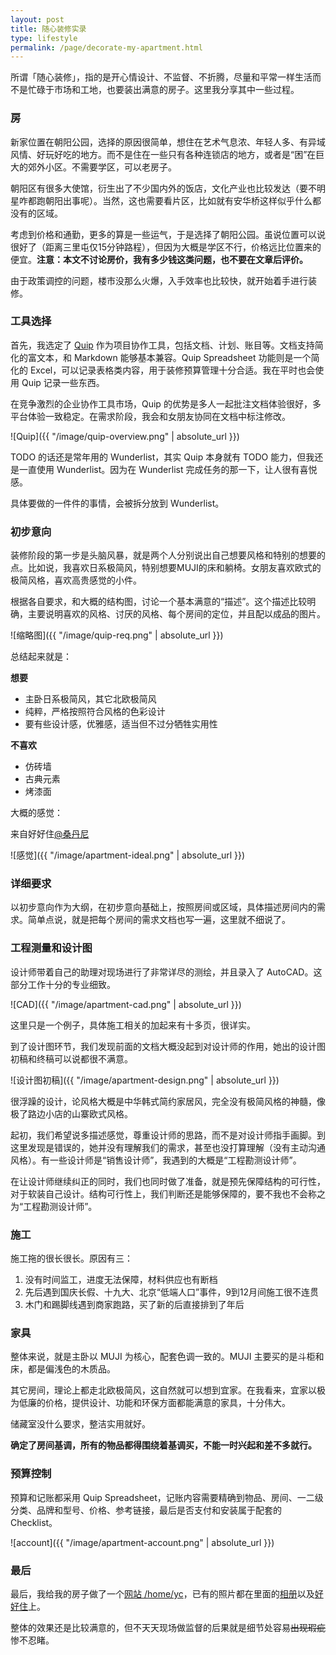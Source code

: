 ```yaml
---
layout: post
title: 随心装修实录
type: lifestyle
permalink: /page/decorate-my-apartment.html
---
```


所谓「随心装修」，指的是开心情设计、不监督、不折腾，尽量和平常一样生活而不是忙碌于市场和工地，也要装出满意的房子。这里我分享其中一些过程。

### 房

新家位置在朝阳公园，选择的原因很简单，想住在艺术气息浓、年轻人多、有异域风情、好玩好吃的地方。而不是住在一些只有各种连锁店的地方，或者是“困”在巨大的郊外小区。不需要学区，可以老房子。

朝阳区有很多大使馆，衍生出了不少国内外的饭店，文化产业也比较发达（要不明星咋都跑朝阳出事呢）。当然，这也需要看片区，比如就有安华桥这样似乎什么都没有的区域。

考虑到价格和通勤，更多的算是一些运气，于是选择了朝阳公园。虽说位置可以说很好了（距离三里屯仅15分钟路程），但因为大概是学区不行，价格远比位置来的便宜。__注意：本文不讨论房价，我有多少钱这类问题，也不要在文章后评价。__

由于政策调控的问题，楼市没那么火爆，入手效率也比较快，就开始着手进行装修。

### 工具选择

首先，我选定了 [Quip](https://quip.com/) 作为项目协作工具，包括文档、计划、账目等。文档支持简化的富文本，和 Markdown 能够基本兼容。Quip Spreadsheet 功能则是一个简化的 Excel，可以记录表格类内容，用于装修预算管理十分合适。我在平时也会使用 Quip 记录一些东西。

在竞争激烈的企业协作工具市场，Quip 的优势是多人一起批注文档体验很好，多平台体验一致稳定。在需求阶段，我会和女朋友协同在文档中标注修改。

![Quip]({{ "/image/quip-overview.png" | absolute_url }})

TODO 的话还是常年用的 Wunderlist，其实 Quip 本身就有 TODO 能力，但我还是一直使用 Wunderlist。因为在 Wunderlist 完成任务的那一下，让人很有喜悦感。

具体要做的一件件的事情，会被拆分放到 Wunderlist。

### 初步意向

装修阶段的第一步是头脑风暴，就是两个人分别说出自己想要风格和特别的想要的点。比如说，我喜欢日系极简风，特别想要MUJI的床和躺椅。女朋友喜欢欧式的极简风格，喜欢高贵感觉的小件。

根据各自要求，和大概的结构图，讨论一个基本满意的“描述”。这个描述比较明确，主要说明喜欢的风格、讨厌的风格、每个房间的定位，并且配以成品的图片。

![缩略图]({{ "/image/quip-req.png" | absolute_url }})

总结起来就是：

__想要__

* 主卧日系极简风，其它北欧极简风
* 纯粹，严格按照符合风格的色彩设计
* 要有些设计感，优雅感，适当但不过分牺牲实用性

__不喜欢__

* 仿砖墙
* 古典元素
* 烤漆面

大概的感觉：

来自好好住[@桑丹尼](https://m.haohaozhu.com/user/Z3poRTJvWi9RWlRYY0t3TVR2LzVsdz09OmZkY2UyODdkZjM2M2UzYjY0MjA4ZDYzZWM3NGQ5M2Yw.html)

![感觉]({{ "/image/apartment-ideal.png" | absolute_url }})

### 详细要求

以初步意向作为大纲，在初步意向基础上，按照房间或区域，具体描述房间内的需求。简单点说，就是把每个房间的需求文档也写一遍，这里就不细说了。

### 工程测量和设计图

设计师带着自己的助理对现场进行了非常详尽的测绘，并且录入了 AutoCAD。这部分工作十分的专业细致。

![CAD]({{ "/image/apartment-cad.png" | absolute_url }})

这里只是一个例子，具体施工相关的加起来有十多页，很详实。

到了设计图环节，我们发现前面的文档大概没起到对设计师的作用，她出的设计图初稿和终稿可以说都很不满意。

![设计图初稿]({{ "/image/apartment-design.png" | absolute_url }})

很浮躁的设计，论风格大概是中华韩式简约家居风，完全没有极简风格的神髓，像极了路边小店的山寨欧式风格。

起初，我们希望说多描述感觉，尊重设计师的思路，而不是对设计师指手画脚。到这里发现是错误的，她并没有理解我们的需求，甚至也没打算理解（没有主动沟通风格）。有一些设计师是“销售设计师”，我遇到的大概是“工程勘测设计师”。

在让设计师继续纠正的同时，我们也同时做了准备，就是预先保障结构的可行性，对于软装自己设计。结构可行性上，我们判断还是能够保障的，要不我也不会称之为“工程勘测设计师”。

### 施工

施工拖的很长很长。原因有三：

1. 没有时间监工，进度无法保障，材料供应也有断档
2. 先后遇到国庆长假、十九大、北京“低端人口”事件，9到12月间施工很不连贯
3. 木门和踢脚线遇到商家跑路，买了新的后直接排到了年后

### 家具

整体来说，就是主卧以 MUJI 为核心，配套色调一致的。MUJI 主要买的是斗柜和床，都是偏浅色的木质品。

其它房间，理论上都走北欧极简风，这自然就可以想到宜家。在我看来，宜家以极为低廉的价格，提供设计、功能和环保方面都能满意的家具，十分伟大。

储藏室没什么要求，整洁实用就好。

__确定了房间基调，所有的物品都得围绕着基调买，不能一时兴起和差不多就行。__

### 预算控制

预算和记账都采用 Quip Spreadsheet，记账内容需要精确到物品、房间、一二级分类、品牌和型号、价格、参考链接，最后是否支付和安装属于配套的 Checklist。

![account]({{ "/image/apartment-account.png" | absolute_url }})

### 最后

最后，我给我的房子做了一个[网站 /home/yc](https://crispgm.github.io/apartment/)，已有的照片都在里面的[相册](https://crispgm.github.io/apartment/albums/)以及[好好住](https://m.haohaozhu.com/user/WVBGQkl6cWx3Um15M0ozSytXR3h2dz09OmI0OGUwNzYxNGQyZmJlZDg2MjU4YWNlNDY0MTg1NDQz.html)上。

整体的效果还是比较满意的，但不天天现场做监督的后果就是细节处容易~~出现瑕疵~~惨不忍睹。
